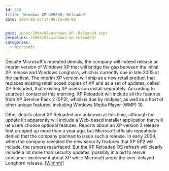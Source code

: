 ```yaml
---
id: 319
title: 'Windows XP &#8230; Reloaded'
date: 2004-02-27T14:06:15+00:00


guid: /post/2004/02/Windows-XP--Reloaded.aspx
permalink: /2004/02/windows-xp-reloaded/
categories:
  - Microsoft
---
```

<body xmlns="http://www.w3.org/1999/xhtml">
    <div class="Section1">
        <p class="MsoNormal">
            Despite Microsoft's repeated denials, the company will indeed release an interim version
            of Windows XP that will bridge the gap between the initial XP release and Windows
            Longhorn, which is currently due in late 2005 at the earliest. The interim XP version
            will ship as a new retail product that replaces existing retail boxed copies of XP
            and as a set of updates, called XP Reloaded, that existing XP users can install separately.
            According to sources I contacted this morning, XP Reloaded will include all the features
            from XP Service Pack 2 (SP2), which is due by midyear, as well as a host of other
            unique features, including Windows Media Player (WMP) 10.
        </p>
        <p class="MsoNormal">
            Other details about XP Reloaded are unknown at this time, although the update kit
            apparently will include a Web-based installer application that will let users choose
            optional features. Reports about an XP version 2 release first cropped up more than
            a year ago, but Microsoft officials repeatedly denied that the company planned to
            issue such a release. In early 2004, when the company revealed the new security features
            that XP SP2 will include, the rumors resurfaced. But the XP Reloaded OS refresh will
            clearly include a lot more than security updates, possibly in a bid to revive consumer
            excitement about XP while Microsoft preps the ever-delayed Longhorn release. [<a href="http://www.winnetmag.com/windowspaulthurrott/">WinInfo</a>]
        </p>
    </div>
</body>